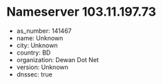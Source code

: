 # Nameserver 103.11.197.73

* as_number: 141467
* name: Unknown
* city: Unknown
* country: BD
* organization: Dewan Dot Net
* version: Unknown
* dnssec: true
